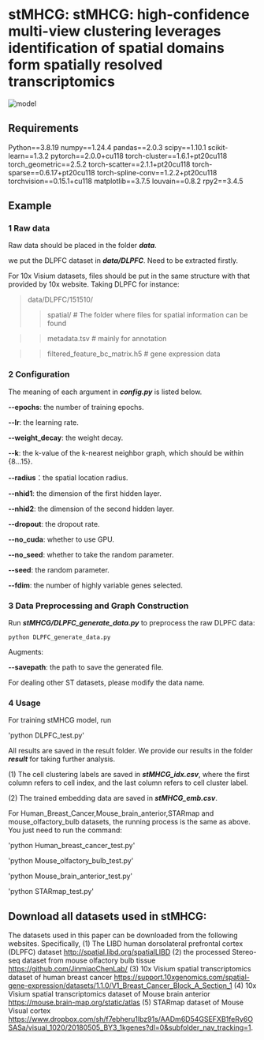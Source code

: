 # stMHCG: stMHCG: high-confidence multi-view clustering leverages identification of spatial domains form spatially resolved transcriptomics
![model]([https://github.com/CDMBlab/stMHCG/blob/main/49262913f09e3f54a6170ce955d2380.png])
## Requirements 
Python==3.8.19
numpy==1.24.4
pandas==2.0.3
scipy==1.10.1
scikit-learn==1.3.2
pytorch==2.0.0+cu118
torch-cluster==1.6.1+pt20cu118
torch_geometric==2.5.2
torch-scatter==2.1.1+pt20cu118
torch-sparse==0.6.17+pt20cu118
torch-spline-conv==1.2.2+pt20cu118
torchvision==0.15.1+cu118
matplotlib==3.7.5
louvain==0.8.2
rpy2==3.4.5

## Example

### 1 Raw data 

Raw data should be placed in the folder ***data***.

we put the DLPFC dataset in ***data/DLPFC***. Need to be extracted firstly.

For 10x Visium datasets, files should be put in the same structure with that provided by 10x website. Taking DLPFC for instance:

> data/DLPFC/151510/ 
  >> spatial/  # The folder where files for spatial information can be found 
  
  >> metadata.tsv # mainly for annotation
  
  >> filtered_feature_bc_matrix.h5 # gene expression data


### 2 Configuration

The meaning of each argument in ***config.py*** is listed below.

**--epochs**: the number of training epochs.

**--lr**: the learning rate.

**--weight_decay**: the weight decay.

**--k**: the k-value of the k-nearest neighbor graph, which should be within {8...15}.

**--radius**：the spatial location radius.

**--nhid1**: the dimension of the first hidden layer. 

**--nhid2**: the dimension of the second hidden layer. 

**--dropout**: the dropout rate.

**--no_cuda**: whether to use GPU.

**--no_seed**: whether to take the random parameter.

**--seed**: the random parameter.

**--fdim**: the number of highly variable genes selected.


### 3 Data Preprocessing and Graph Construction

Run ***stMHCG/DLPFC_generate_data.py*** to preprocess the raw DLPFC data:

`python DLPFC_generate_data.py`

Augments:

**--savepath**: the path to save the generated file.

For dealing other ST datasets, please modify the data name. 


### 4 Usage

For training stMHCG model, run

'python DLPFC_test.py'

All results are saved in the result folder. We provide our results in the folder ***result*** for taking further analysis. 

(1) The cell clustering labels are saved in ***stMHCG_idx.csv***, where the first column refers to cell index, and the last column refers to cell cluster label. 

(2) The trained embedding data are saved in ***stMHCG_emb.csv***.

For Human_Breast_Cancer,Mouse_brain_anterior,STARmap and mouse_olfactory_bulb datasets, the running process is the same as above. You just need to run the command:

'python Human_breast_cancer_test.py'

'python Mouse_olfactory_bulb_test.py'

'python Mouse_brain_anterior_test.py'

'python STARmap_test.py'
## Download all datasets used in stMHCG:

The datasets used in this paper can be downloaded from the following websites. Specifically,
(1) The LIBD human dorsolateral prefrontal cortex (DLPFC) dataset http://spatial.libd.org/spatialLIBD
(2) the processed Stereo-seq dataset from mouse olfactory bulb tissue https://github.com/JinmiaoChenLab/
(3) 10x Visium spatial transcriptomics dataset of human breast cancer https://support.10xgenomics.com/spatial-gene-expression/datasets/1.1.0/V1_Breast_Cancer_Block_A_Section_1
(4) 10x Visium spatial transcriptomics dataset of Mouse brain anterior https://mouse.brain-map.org/static/atlas
(5) STARmap dataset of Mouse Visual cortex https://www.dropbox.com/sh/f7ebheru1lbz91s/AADm6D54GSEFXB1feRy6OSASa/visual_1020/20180505_BY3_1kgenes?dl=0&subfolder_nav_tracking=1.

